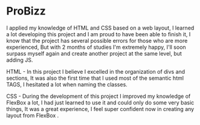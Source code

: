 # ProBizz
I applied my knowledge of HTML and CSS based on a web layout, I learned a lot developing this project and I am proud to have been able to finish it, I know that the project has several possible errors for those who are more experienced, But with 2 months of studies I'm extremely happy, I'll soon surpass myself again and create another project at the same level, but adding JS.


HTML - In this project I believe I excelled in the organization of divs and sections, It was also the first time that I used most of the semantic html TAGS, I hesitated a lot when naming the classes.

CSS - During the development of this project I improved my knowledge of FlexBox a lot, I had just learned to use it and could only do some very basic things, It was a great experience, I feel super confident now in creating any layout from FlexBox .
